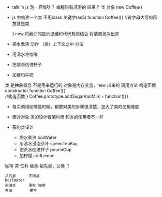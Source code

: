 - talk in js
泡一杯咖啡？
编程时有规则的
结果？
类 对象 
new Coffee()
- js 中构建一个类 不用class 关键字(es5)
  function Coffee(){    //首字母大写的函数就是类

  }
  new 将我们的显示思维和代码规则结合 将情商发挥出来
- 把水煮沸   动作    （类）上下文之中  方法 
- 用沸水冲咖啡
- 把咖啡倒进杯子
- 加糖和牛奶

类 是抽象概念 不是用来运行的 对象是内存变量，new 出来的 调用方法 
构造函数 constructor
function Coffee(){    
    //构造函数
  }
  Coffee.prototype.addSugarAndMilk = function(){}

- 每次调用咖啡是时候，都要对类的步骤很清楚，加大了类的使用难度
- 面对对象
  类的设计者架构师 和类的使用者不一样

- 茶的类设计
  - 把水煮沸 boilWater
  - 用沸水浸泡茶叶  speedTeaBag
  - 把茶水倒进杯子  pourInCup
  - 加柠檬  addLemon

咖啡 茶 饮料 继承
祖先类，父类 ？

    共同点      不同点
    boilWater   
    用沸水      茶叶 咖啡
    方法        重写